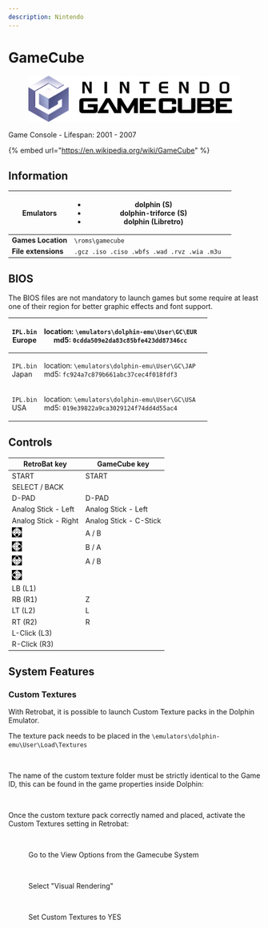 ```yaml
---
description: Nintendo
---
```


# GameCube

<figure><img src="https://raw.githubusercontent.com/fabricecaruso/es-theme-carbon/master/art/logos/gc.svg" alt="GameCube"><figcaption></figcaption></figure>

Game Console - Lifespan: 2001 - 2007

{% embed url="https://en.wikipedia.org/wiki/GameCube" %}

## Information

| **Emulators**       | <ul><li>dolphin (S) </li><li>dolphin-triforce (S) </li><li>dolphin (Libretro)</li></ul> |   |
| ------------------- | --------------------------------------------------------------------------------------- | - |
| **Games Location**  | `\roms\gamecube`                                                                        |   |
| **File extensions** | `.gcz .iso .ciso .wbfs .wad .rvz .wia .m3u`                                             |   |

## BIOS

The BIOS files are not mandatory to launch games but some require at least one of their region for better graphic effects and font support.

| <p><code>IPL.bin</code><br>Europe</p> | <p>location: <code>\emulators\dolphin-emu\User\GC\EUR</code><br>md5: <code>0cdda509e2da83c85bfe423dd87346cc</code></p> |   |
| ------------------------------------- | ---------------------------------------------------------------------------------------------------------------------- | - |
| <p><code>IPL.bin</code><br>Japan</p>  | <p>location: <code>\emulators\dolphin-emu\User\GC\JAP</code><br>md5: <code>fc924a7c879b661abc37cec4f018fdf3</code></p> |   |
| <p><code>IPL.bin</code><br>USA</p>    | <p>location: <code>\emulators\dolphin-emu\User\GC\USA</code><br>md5: <code>019e39822a9ca3029124f74dd4d55ac4</code></p> |   |

## Controls

| RetroBat key                                                                    | GameCube key             |
| ------------------------------------------------------------------------------- | ------------------------ |
| START                                                                           | START                    |
| SELECT / BACK                                                                   |                          |
| D-PAD                                                                           | D-PAD                    |
| Analog Stick - Left                                                             | Analog Stick - Left      |
| Analog Stick - Right                                                            | Analog Stick  - C-Stick  |
| ![A](<../../.gitbook/assets/image (1) (2).png>)                                 | A / B                    |
| ![B](<../../.gitbook/assets/image (4).png>)                                     | B / A                    |
| <img src="../../.gitbook/assets/image (3) (1).png" alt="" data-size="original"> | A / B                    |
| <img src="../../.gitbook/assets/image (2).png" alt="" data-size="line">         |                          |
| LB (L1)                                                                         |                          |
| RB (R1)                                                                         | Z                        |
| LT (L2)                                                                         | L                        |
| RT (R2)                                                                         | R                        |
| L-Click (L3)                                                                    |                          |
| R-Click (R3)                                                                    |                          |

## System Features

### Custom Textures

With Retrobat, it is possible to launch Custom Texture packs in the Dolphin Emulator.

The texture pack needs to be placed in the `\emulators\dolphin-emu\User\Load\Textures`

<figure><img src="https://i.imgur.com/sKxzXS3.png" alt=""><figcaption></figcaption></figure>

The name of the custom texture folder must be strictly identical to the Game ID, this can be found in the game properties inside Dolphin:

<figure><img src="https://i.imgur.com/wWaNFxC.png" alt=""><figcaption></figcaption></figure>

Once the custom texture pack correctly named and placed, activate the Custom Textures setting in Retrobat:

<figure><img src="https://i.imgur.com/R5SWtvS.png" alt=""><figcaption><p>Go to the View Options from the Gamecube System</p></figcaption></figure>

<figure><img src="https://i.imgur.com/K5NInuR.png" alt=""><figcaption><p>Select "Visual Rendering"</p></figcaption></figure>

<figure><img src="https://i.imgur.com/UPixWDa.png" alt=""><figcaption><p>Set Custom Textures to YES</p></figcaption></figure>
